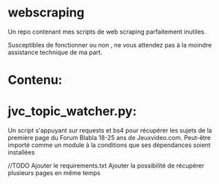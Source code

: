 # webscraping
Un repo contenant mes scripts de web scraping parfaitement inutiles.

Susceptibles de fonctionner ou non , ne vous attendez pas à la moindre assistance technique de ma part.

# Contenu:

# jvc_topic_watcher.py:

Un script s'appuyant sur requests et bs4 pour récupérer les sujets de la première page du Forum Blabla 18-25 ans de Jeuxvideo.com.
Peut-être importé comme un module à la conditions que ses dépendances soient installées

//TODO
Ajouter le requirements.txt
Ajouter la possibilité de récupérer plusieurs pages en même temps
